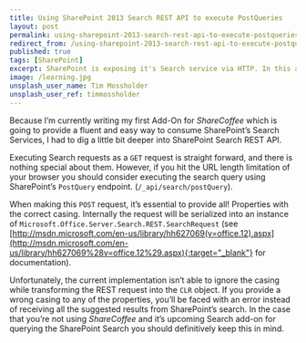 ```yaml
---
title: Using SharePoint 2013 Search REST API to execute PostQueries
layout: post
permalink: using-sharepoint-2013-search-rest-api-to-execute-postqueries
redirect_from: /using-sharepoint-2013-search-rest-api-to-execute-postqueries-b2bf96d6bbb1
published: true
tags: [SharePoint]
excerpt: SharePoint is exposing it's Search service via HTTP. In this article I share some essential tips when using SharePoint's Search Service via HTTP.
image: /learning.jpg
unsplash_user_name: Tim Mossholder
unsplash_user_ref: timmossholder
---
```


Because I’m currently writing my first Add-On for *ShareCoffee* which is going to provide a fluent and easy way to consume SharePoint’s Search Services, I had to dig a little bit deeper into SharePoint Search REST API. 

Executing Search requests as a `GET` request is straight forward, and there is nothing special about them. However, if you hit the URL length limitation of your browser you should consider executing the search query using SharePoint’s `PostQuery` endpoint. (`/_api/search/postQuery`).

When making this `POST` request, it’s essential to provide all! Properties with the correct casing. Internally the request will be serialized into an instance of `Microsoft.Office.Server.Search.REST.SearchRequest` (see [http://msdn.microsoft.com/en-us/library/hh627069(v=office.12).aspx](http://msdn.microsoft.com/en-us/library/hh627069%28v=office.12%29.aspx){:target="_blank"} for documentation).

Unfortunately, the current implementation isn’t able to ignore the casing while transforming the REST request into the `CLR` object. If you provide a wrong casing to any of the properties, you’ll be faced with an error instead of receiving all the suggested results from SharePoint’s search. In the case that you’re not using *ShareCoffee* and it’s upcoming Search add-on for querying the SharePoint Search you should definitively keep this in mind.


